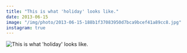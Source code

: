 ```yaml
---
title: "This is what 'holiday' looks like."
date: 2013-06-15
image: "/img/photo/2013-06-15-188b1f37083950d7bca9bcef41a89cc8.jpg"
instagram: true
---
```


![This is what 'holiday' looks like.](/img/photo/2013-06-15-188b1f37083950d7bca9bcef41a89cc8.jpg)
